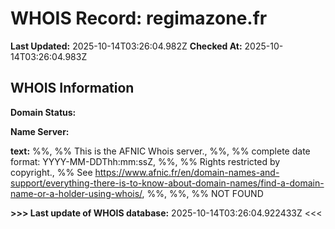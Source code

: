 # WHOIS Record: regimazone.fr

**Last Updated:** 2025-10-14T03:26:04.982Z
**Checked At:** 2025-10-14T03:26:04.983Z

## WHOIS Information

**Domain Status:** 

**Name Server:** 

**text:** %%, %% This is the AFNIC Whois server., %%, %% complete date format: YYYY-MM-DDThh:mm:ssZ, %%, %% Rights restricted by copyright., %% See https://www.afnic.fr/en/domain-names-and-support/everything-there-is-to-know-about-domain-names/find-a-domain-name-or-a-holder-using-whois/, %%, %%, %% NOT FOUND

**>>> Last update of WHOIS database:** 2025-10-14T03:26:04.922433Z <<<

